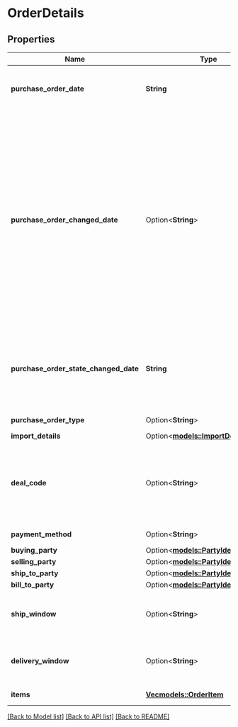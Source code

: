 # OrderDetails

## Properties

Name | Type | Description | Notes
------------ | ------------- | ------------- | -------------
**purchase_order_date** | **String** | The date the purchase order was placed. Must be in ISO-8601 date/time format. | 
**purchase_order_changed_date** | Option<**String**> | The date when purchase order was last changed by Amazon after the order was placed. This date will be greater than 'purchaseOrderDate'. This means the PO data was changed on that date and vendors are required to fulfill the  updated PO. The PO changes can be related to Item Quantity, Ship to Location, Ship Window etc. This field will not be present in orders that have not changed after creation. Must be in ISO-8601 date/time format. | [optional]
**purchase_order_state_changed_date** | **String** | The date when current purchase order state was changed. Current purchase order state is available in the field 'purchaseOrderState'. Must be in ISO-8601 date/time format. | 
**purchase_order_type** | Option<**String**> | Type of purchase order. | [optional]
**import_details** | Option<[**models::ImportDetails**](ImportDetails.md)> |  | [optional]
**deal_code** | Option<**String**> | If requested by the recipient, this field will contain a promotional/deal number. The discount code line is optional. It is used to obtain a price discount on items on the order. | [optional]
**payment_method** | Option<**String**> | Payment method used. | [optional]
**buying_party** | Option<[**models::PartyIdentification**](PartyIdentification.md)> |  | [optional]
**selling_party** | Option<[**models::PartyIdentification**](PartyIdentification.md)> |  | [optional]
**ship_to_party** | Option<[**models::PartyIdentification**](PartyIdentification.md)> |  | [optional]
**bill_to_party** | Option<[**models::PartyIdentification**](PartyIdentification.md)> |  | [optional]
**ship_window** | Option<**String**> | Defines a date time interval according to ISO8601. Interval is separated by double hyphen (--). | [optional]
**delivery_window** | Option<**String**> | Defines a date time interval according to ISO8601. Interval is separated by double hyphen (--). | [optional]
**items** | [**Vec<models::OrderItem>**](OrderItem.md) | A list of items in this purchase order. | 

[[Back to Model list]](../README.md#documentation-for-models) [[Back to API list]](../README.md#documentation-for-api-endpoints) [[Back to README]](../README.md)


